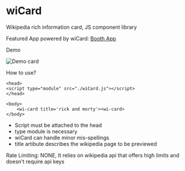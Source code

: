 # wiCard
Wikipedia rich information card, JS component library

Featured App powered by wiCard: <a href='http://booth.upon.one'>Booth App</a>

Demo

![Demo card](https://lh5.googleusercontent.com/n0P0u09gNQxlbpB8B9bbAvzV46zjF-yGIirZW4_L_zh4rPrjVt2IOBMwKH1DI49xcKox1R2B34wr1CRsAk7r=w1128-h987)

How to use?
```
<head>
<script type="module" src="./wiCard.js"></script>
</head>

<body>
	<wi-card title='rick and morty'><wi-card>
</body>
```

* Script must be attached to the head
* type module is necessary
* wiCard can handle minor mis-spellings
* title artibute describes the wikipedia page to be previewed

Rate Limiting: NONE, It relies on wikipedia api that offers high limits and doesn't require api keys
